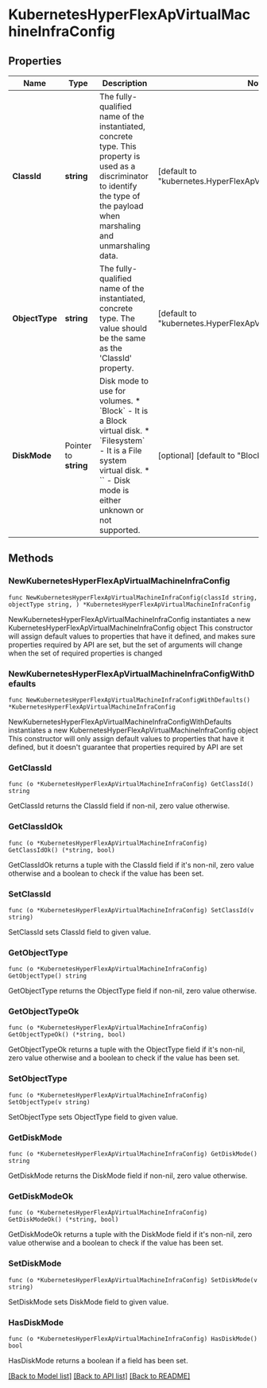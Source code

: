 # KubernetesHyperFlexApVirtualMachineInfraConfig

## Properties

Name | Type | Description | Notes
------------ | ------------- | ------------- | -------------
**ClassId** | **string** | The fully-qualified name of the instantiated, concrete type. This property is used as a discriminator to identify the type of the payload when marshaling and unmarshaling data. | [default to "kubernetes.HyperFlexApVirtualMachineInfraConfig"]
**ObjectType** | **string** | The fully-qualified name of the instantiated, concrete type. The value should be the same as the &#39;ClassId&#39; property. | [default to "kubernetes.HyperFlexApVirtualMachineInfraConfig"]
**DiskMode** | Pointer to **string** | Disk mode to use for volumes. * &#x60;Block&#x60; - It is a Block virtual disk. * &#x60;Filesystem&#x60; - It is a File system virtual disk. * &#x60;&#x60; - Disk mode is either unknown or not supported. | [optional] [default to "Block"]

## Methods

### NewKubernetesHyperFlexApVirtualMachineInfraConfig

`func NewKubernetesHyperFlexApVirtualMachineInfraConfig(classId string, objectType string, ) *KubernetesHyperFlexApVirtualMachineInfraConfig`

NewKubernetesHyperFlexApVirtualMachineInfraConfig instantiates a new KubernetesHyperFlexApVirtualMachineInfraConfig object
This constructor will assign default values to properties that have it defined,
and makes sure properties required by API are set, but the set of arguments
will change when the set of required properties is changed

### NewKubernetesHyperFlexApVirtualMachineInfraConfigWithDefaults

`func NewKubernetesHyperFlexApVirtualMachineInfraConfigWithDefaults() *KubernetesHyperFlexApVirtualMachineInfraConfig`

NewKubernetesHyperFlexApVirtualMachineInfraConfigWithDefaults instantiates a new KubernetesHyperFlexApVirtualMachineInfraConfig object
This constructor will only assign default values to properties that have it defined,
but it doesn't guarantee that properties required by API are set

### GetClassId

`func (o *KubernetesHyperFlexApVirtualMachineInfraConfig) GetClassId() string`

GetClassId returns the ClassId field if non-nil, zero value otherwise.

### GetClassIdOk

`func (o *KubernetesHyperFlexApVirtualMachineInfraConfig) GetClassIdOk() (*string, bool)`

GetClassIdOk returns a tuple with the ClassId field if it's non-nil, zero value otherwise
and a boolean to check if the value has been set.

### SetClassId

`func (o *KubernetesHyperFlexApVirtualMachineInfraConfig) SetClassId(v string)`

SetClassId sets ClassId field to given value.


### GetObjectType

`func (o *KubernetesHyperFlexApVirtualMachineInfraConfig) GetObjectType() string`

GetObjectType returns the ObjectType field if non-nil, zero value otherwise.

### GetObjectTypeOk

`func (o *KubernetesHyperFlexApVirtualMachineInfraConfig) GetObjectTypeOk() (*string, bool)`

GetObjectTypeOk returns a tuple with the ObjectType field if it's non-nil, zero value otherwise
and a boolean to check if the value has been set.

### SetObjectType

`func (o *KubernetesHyperFlexApVirtualMachineInfraConfig) SetObjectType(v string)`

SetObjectType sets ObjectType field to given value.


### GetDiskMode

`func (o *KubernetesHyperFlexApVirtualMachineInfraConfig) GetDiskMode() string`

GetDiskMode returns the DiskMode field if non-nil, zero value otherwise.

### GetDiskModeOk

`func (o *KubernetesHyperFlexApVirtualMachineInfraConfig) GetDiskModeOk() (*string, bool)`

GetDiskModeOk returns a tuple with the DiskMode field if it's non-nil, zero value otherwise
and a boolean to check if the value has been set.

### SetDiskMode

`func (o *KubernetesHyperFlexApVirtualMachineInfraConfig) SetDiskMode(v string)`

SetDiskMode sets DiskMode field to given value.

### HasDiskMode

`func (o *KubernetesHyperFlexApVirtualMachineInfraConfig) HasDiskMode() bool`

HasDiskMode returns a boolean if a field has been set.


[[Back to Model list]](../README.md#documentation-for-models) [[Back to API list]](../README.md#documentation-for-api-endpoints) [[Back to README]](../README.md)


